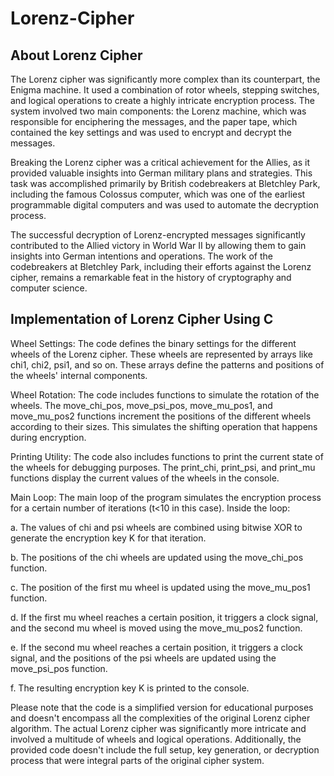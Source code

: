 # Lorenz-Cipher

About Lorenz Cipher
-------------------

The Lorenz cipher was significantly more complex than its counterpart, the Enigma machine.
It used a combination of rotor wheels, stepping switches, and logical operations to create a highly intricate encryption process. 
The system involved two main components: the Lorenz machine, which was responsible for enciphering the messages, and the paper tape, which contained the key settings and was used to encrypt and decrypt the messages.

Breaking the Lorenz cipher was a critical achievement for the Allies, as it provided valuable insights into German military plans and strategies. 
This task was accomplished primarily by British codebreakers at Bletchley Park, including the famous Colossus computer, which was one of the earliest programmable digital computers and was used to automate the decryption process.

The successful decryption of Lorenz-encrypted messages significantly contributed to the Allied victory in World War II by allowing them to gain insights into German intentions and operations. 
The work of the codebreakers at Bletchley Park, including their efforts against the Lorenz cipher, remains a remarkable feat in the history of cryptography and computer science.

Implementation of Lorenz Cipher Using C
----------------------------------------


Wheel Settings: The code defines the binary settings for the different wheels of the Lorenz cipher. These wheels are represented by arrays like chi1, chi2, psi1, and so on. These arrays define the patterns and positions of the wheels' internal components.

Wheel Rotation: The code includes functions to simulate the rotation of the wheels. The move_chi_pos, move_psi_pos, move_mu_pos1, and move_mu_pos2 functions increment the positions of the different wheels according to their sizes. This simulates the shifting operation that happens during encryption.

Printing Utility: The code also includes functions to print the current state of the wheels for debugging purposes. The print_chi, print_psi, and print_mu functions display the current values of the wheels in the console.

Main Loop: The main loop of the program simulates the encryption process for a certain number of iterations (t<10 in this case). Inside the loop:

a. The values of chi and psi wheels are combined using bitwise XOR to generate the encryption key K for that iteration.

b. The positions of the chi wheels are updated using the move_chi_pos function.

c. The position of the first mu wheel is updated using the move_mu_pos1 function.

d. If the first mu wheel reaches a certain position, it triggers a clock signal, and the second mu wheel is moved using the move_mu_pos2 function.

e. If the second mu wheel reaches a certain position, it triggers a clock signal, and the positions of the psi wheels are updated using the move_psi_pos function.

f. The resulting encryption key K is printed to the console.

Please note that the code is a simplified version for educational purposes and doesn't encompass all the complexities of the original Lorenz cipher algorithm. The actual Lorenz cipher was significantly more intricate and involved a multitude of wheels and logical operations. Additionally, the provided code doesn't include the full setup, key generation, or decryption process that were integral parts of the original cipher system.
